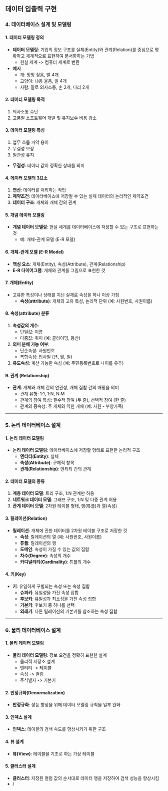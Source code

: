 ## 데이터 입출력 구현

### 4. 데이터베이스 설계 및 모델링

#### 1. 데이터 모델링 정의
- **데이터 모델링**: 기업의 정보 구조를 실체(Entity)와 관계(Relation)를 중심으로 명확하고 체계적으로 표현하여 문서화하는 기법
  - 현실 세계 -> 컴퓨터 세계로 변환
- **예시**
  - 개: 멍멍 짖음, 발 4개
  - 고양이: 냐옹 울음, 발 4개
  - 사람: 말로 의사소통, 손 2개, 다리 2개

#### 2. 데이터 모델링 목적
1. 의사소통 수단
2. 고품질 소프트웨어 개발 및 유지보수 비용 감소

#### 3. 데이터 모델링 특성
1. 업무 흐름 파악 용이
2. 무결성 보장
3. 일관성 유지

- **무결성**: 데이터 값이 정확한 상태를 의미

#### 4. 데이터 모델의 3요소
1. **연산**: 데이터를 처리하는 작업
2. **제약조건**: 데이터베이스에 저장될 수 있는 실제 데이터의 논리적인 제약조건
3. **데이터 구조**: 개체와 개체 간의 관계

#### 5. 개념 데이터 모델링
- **개념 데이터 모델링**: 현실 세계를 데이터베이스에 저장할 수 있는 구조로 표현하는 것
  - 예: 개체-관계 모델 (E-R 모델)

#### 6. 개체-관계 모델 (E-R Model)
- **핵심 요소**: 개체(Entity), 속성(Attribute), 관계(Relationship)
- **E-R 다이어그램**: 개체와 관계를 그림으로 표현한 것

#### 7. 개체(Entity)
- 고유한 특성이나 상태를 지닌 실체로 속성을 하나 이상 가짐
  - **속성(attribute)**: 개체의 고유 특성, 논리적 단위 (예: 사원번호, 사원이름)

#### 8. 속성(attribute) 분류
1. **속성값의 개수**:
   - 단일값: 이름
   - 다중값: 취미 (예: 클라이밍, 등산)
2. **의미 분해 가능 여부**:
   - 단순속성: 사원번호
   - 복합속성: 입사일 (년, 월, 일)
3. **유도속성**: 계산 가능한 속성 (예: 주민등록번호로 나이를 유추)

#### 9. 관계 (Relationship)
- **관계**: 개체와 개체 간의 연관성, 개체 집합 간의 매핑을 의미
  - 관계 유형: 1:1, 1:N, N:M
  - 관계의 참여 특성: 필수적 참여 (두 줄), 선택적 참여 (한 줄)
  - 관계의 종속성: 주 개체와 약한 개체 (예: 사원 - 부양가족)

---

### 5. 논리 데이터베이스 설계

#### 1. 논리 데이터 모델링
- **논리 데이터 모델링**: 데이터베이스에 저장할 형태로 표현한 논리적 구조
  - **엔티티(Entity)**: 실체
  - **속성(Attribute)**: 구체적 항목
  - **관계(Relationship)**: 엔티티 간의 관계

#### 2. 데이터 모델의 종류
1. **계층 데이터 모델**: 트리 구조, 1:N 관계만 허용
2. **네트워크 데이터 모델**: 그래프 구조, 1:N 및 다중 관계 허용
3. **관계 데이터 모델**: 2차원 테이블 형태, 행(튜플)과 열(속성)

#### 3. 릴레이션(Relation)
- **릴레이션**: 개체에 관한 데이터를 2차원 테이블 구조로 저장한 것
  - **속성**: 릴레이션의 열 (예: 사원번호, 사원이름)
  - **튜플**: 릴레이션의 행
  - **도메인**: 속성이 가질 수 있는 값의 집합
  - **차수(Degree)**: 속성의 개수
  - **카디널리티(Cardinality)**: 튜플의 개수

#### 4. 키(Key)
- **키**: 유일하게 구별되는 속성 또는 속성 집합
  - **슈퍼키**: 유일성을 가진 속성 집합
  - **후보키**: 유일성과 최소성을 가진 속성 집합
  - **기본키**: 후보키 중 하나를 선택
  - **외래키**: 다른 릴레이션의 기본키를 참조하는 속성 집합

---

### 6. 물리 데이터베이스 설계

#### 1. 물리 데이터 모델링
- **물리 데이터 모델링**: 정보 요건을 정확히 표현한 설계
  - 물리적 저장소 설계
  - 엔티티 -> 테이블
  - 속성 -> 컬럼
  - 주식별자 -> 기본키

#### 2. 반정규화(Denormalization)
- **반정규화**: 성능 향상을 위해 데이터 모델링 규칙을 일부 완화

#### 3. 인덱스 설계
- **인덱스**: 테이블의 검색 속도를 향상시키기 위한 구조

#### 4. 뷰 설계
- **뷰(View)**: 테이블을 기초로 하는 가상 테이블

#### 5. 클러스터 설계
- **클러스터**: 지정된 컬럼 값의 순서대로 데이터 행을 저장하여 검색 성능을 향상시킴
- /
